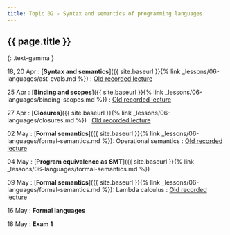 ```yaml
---
title: Topic 02 - Syntax and semantics of programming languages
---
```


## {{ page.title }}
{: .text-gamma }

18, 20 Apr
: [**Syntax and semantics**]({{ site.baseurl }}{% link _lessons/06-languages/ast-evals.md %})
  : [Old recorded lecture](https://www.youtube.com/playlist?list=PLeIbBi3CwMZzxem8S2aFUUqD5zkaWXYLB)

25 Apr
: [**Binding and scopes**]({{ site.baseurl }}{% link _lessons/06-languages/binding-scopes.md %})
  : [Old recorded lecture](https://www.youtube.com/playlist?list=PLeIbBi3CwMZx-ypmoxWNxo_OqegclNVAO)

27 Apr
: [**Closures**]({{ site.baseurl }}{% link _lessons/06-languages/closures.md %})
  : [Old recorded lecture](https://www.youtube.com/playlist?list=PLeIbBi3CwMZwsNyF3Pt9n-sc6U_m_7Qia)

02 May
: [**Formal semantics**]({{ site.baseurl }}{% link _lessons/06-languages/formal-semantics.md %}): Operational semantics
  : [Old recorded lecture](https://youtube.com/playlist?list=PLeIbBi3CwMZziVG93gcNT__X_xmmtM8ir)

04 May
: [**Program equivalence as SMT**]({{ site.baseurl }}{% link _lessons/06-languages/formal-semantics.md %})

09 May
: [**Formal semantics**]({{ site.baseurl }}{% link _lessons/06-languages/formal-semantics.md %}): Lambda calculus
  : [Old recorded lecture](https://youtube.com/playlist?list=PLeIbBi3CwMZxFVZX1yGTiGiJO7gWd4YJ5)

16 May
: **Formal languages**

18 May
: **Exam 1**
